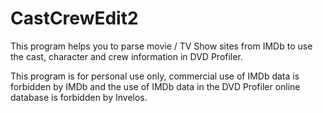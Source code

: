 # CastCrewEdit2

This program helps you to parse movie / TV Show sites
from IMDb to use the cast, character and crew information in DVD Profiler.

This program is for personal use only, commercial use of IMDb data is forbidden by IMDb and the use of IMDb data in the
DVD Profiler online database is forbidden by Invelos.
